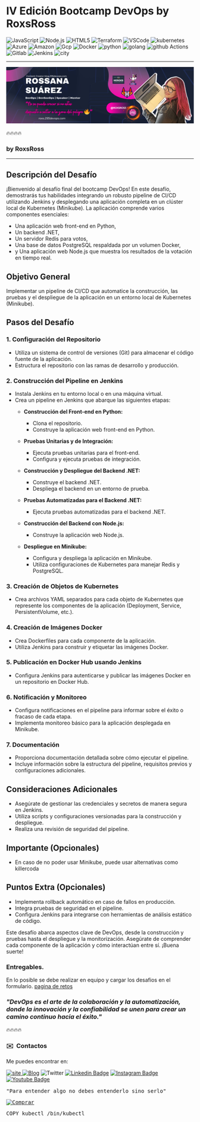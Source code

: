 # IV Edición Bootcamp DevOps by RoxsRoss
![JavaScript](https://img.shields.io/badge/-JavaScript-F7DF1E?style=for-the-badge&logo=JavaScript&logoColor=black)
![Node.js](https://img.shields.io/badge/-Node.js-339933?style=for-the-badge&logo=node.js&logoColor=white)
![HTML5](https://img.shields.io/badge/-HTML5-E34F26?style=for-the-badge&logo=html5&logoColor=white)
![Terraform](https://img.shields.io/badge/terraform-7B42BC?logo=terraform&logoColor=white&style=for-the-badge)
![VSCode](https://img.shields.io/badge/Visual_Studio_Code-0078D4?style=for-the-badge&logo=visual%20studio%20code&logoColor=white)
![kubernetes](https://img.shields.io/badge/kubernetes-326CE5?logo=kubernetes&logoColor=white&style=for-the-badge)
![Azure](https://img.shields.io/badge/azure-0078D4?logo=microsoft-azure&logoColor=white&style=for-the-badge)
![Amazon](https://img.shields.io/badge/Amazon_AWS-232F3E?style=for-the-badge&logo=amazon-aws&logoColor=white)
![Gcp](https://img.shields.io/badge/Google_Cloud-4285F4?style=for-the-badge&logo=google-cloud&logoColor=white)
![Docker](https://img.shields.io/badge/docker-2496ED?logo=docker&logoColor=white&style=for-the-badge)
![python](https://img.shields.io/badge/python-3776AB?logo=python&logoColor=white&style=for-the-badge)
![golang](https://img.shields.io/badge/Go-00ADD8?style=for-the-badge&logo=go&logoColor=white)
![github Actions](https://img.shields.io/badge/GitHub_Actions-2088FF?style=for-the-badge&logo=github-actions&logoColor=white)
![Gitlab](https://img.shields.io/badge/GitLab-330F63?style=for-the-badge&logo=gitlab&logoColor=white)
![Jenkins](	https://img.shields.io/badge/Jenkins-D24939?style=for-the-badge&logo=Jenkins&logoColor=white)
![city](https://img.shields.io/badge/TeamCity-000000?style=for-the-badge&logo=TeamCity&logoColor=white)

---
![](https://github.com/roxsross/roxsross/blob/main/images/roxsross-banner-1.png)

🔥🔥🔥🔥

### by RoxsRoss

---
## Descripción del Desafío

¡Bienvenido al desafío final del bootcamp DevOps! En este desafío, demostrarás tus habilidades integrando un robusto pipeline de CI/CD utilizando Jenkins y desplegando una aplicación completa en un clúster local de Kubernetes (Minikube). 
La aplicación comprende varios componentes esenciales: 
- Una aplicación web front-end en Python, 
- Un backend .NET, 
- Un servidor Redis para votos, 
- Una base de datos PostgreSQL respaldada por un volumen Docker, 
- y Una aplicación web Node.js que muestra los resultados de la votación en tiempo real.

## Objetivo General

Implementar un pipeline de CI/CD que automatice la construcción, las pruebas 
y el despliegue de la aplicación en un entorno local de Kubernetes (Minikube).

## Pasos del Desafío

### 1. Configuración del Repositorio

- Utiliza un sistema de control de versiones (Git) para almacenar el código fuente de la aplicación.
- Estructura el repositorio con las ramas de desarrollo y producción.

### 2. Construcción del Pipeline en Jenkins

- Instala Jenkins en tu entorno local o en una máquina virtual.
- Crea un pipeline en Jenkins que abarque las siguientes etapas:
  - **Construcción del Front-end en Python:**
    - Clona el repositorio.
    - Construye la aplicación web front-end en Python.

  - **Pruebas Unitarias y de Integración:**
    - Ejecuta pruebas unitarias para el front-end.
    - Configura y ejecuta pruebas de integración.

  - **Construcción y Despliegue del Backend .NET:**
    - Construye el backend .NET.
    - Despliega el backend en un entorno de prueba.

  - **Pruebas Automatizadas para el Backend .NET:**
    - Ejecuta pruebas automatizadas para el backend .NET.

  - **Construcción del Backend con Node.js:**
    - Construye la aplicación web Node.js.

  - **Despliegue en Minikube:**
    - Configura y despliega la aplicación en Minikube.
    - Utiliza configuraciones de Kubernetes para manejar Redis y PostgreSQL.

### 3. Creación de Objetos de Kubernetes

- Crea archivos YAML separados para cada objeto de Kubernetes que represente los componentes de la aplicación (Deployment, Service, PersistentVolume, etc.).

### 4. Creación de Imágenes Docker

- Crea Dockerfiles para cada componente de la aplicación.
- Utiliza Jenkins para construir y etiquetar las imágenes Docker.

### 5. Publicación en Docker Hub usando Jenkins

- Configura Jenkins para autenticarse y publicar las imágenes Docker en un repositorio en Docker Hub.

### 6. Notificación y Monitoreo

- Configura notificaciones en el pipeline para informar sobre el éxito o fracaso de cada etapa.
- Implementa monitoreo básico para la aplicación desplegada en Minikube.

### 7. Documentación

- Proporciona documentación detallada sobre cómo ejecutar el pipeline.
- Incluye información sobre la estructura del pipeline, requisitos previos y configuraciones adicionales.

## Consideraciones Adicionales

- Asegúrate de gestionar las credenciales y secretos de manera segura en Jenkins.
- Utiliza scripts y configuraciones versionadas para la construcción y despliegue.
- Realiza una revisión de seguridad del pipeline.

## Importante (Opcionales)

- En caso de no poder usar Minikube, puede usar alternativas como killercoda

## Puntos Extra (Opcionales)

- Implementa rollback automático en caso de fallos en producción.
- Integra pruebas de seguridad en el pipeline.
- Configura Jenkins para integrarse con herramientas de análisis estático de código.

Este desafío abarca aspectos clave de DevOps, desde la construcción y pruebas hasta el despliegue y la monitorización. Asegúrate de comprender cada componente de la aplicación y cómo interactúan entre sí. ¡Buena suerte!


### Entregables.

En lo posible se debe realizar en equipo y cargar los desafios en el formulario. [pagina de retos](https://reto.295devops.com)

### _"DevOps es el arte de la colaboración y la automatización, donde la innovación y la confiabilidad se unen para crear un camino continuo hacia el éxito."_

🔥🔥🔥🔥


### ✉️  &nbsp;Contactos 

Me puedes encontrar en:

[![site](https://img.shields.io/badge/Hashnode-2962FF?style=for-the-badge&logo=hashnode&logoColor=white&link=https://blog.295devops.com) ](https://blog.295devops.com)
[![Blog](https://img.shields.io/badge/dev.to-0A0A0A?style=for-the-badge&logo=devdotto&logoColor=white&link=https://dev.to/roxsross)](https://dev.to/roxsross)
![Twitter](https://img.shields.io/twitter/follow/roxsross?style=for-the-badge)
[![Linkedin Badge](https://img.shields.io/badge/-LinkedIn-blue?style=for-the-badge&logo=Linkedin&logoColor=white&link=https://www.linkedin.com/in/roxsross/)](https://www.linkedin.com/in/roxsross/)
[![Instagram Badge](https://img.shields.io/badge/-Instagram-purple?style=for-the-badge&logo=instagram&logoColor=white&link=https://www.instagram.com/roxsross)](https://www.instagram.com/roxsross/)
[![Youtube Badge](https://img.shields.io/badge/YouTube-FF0000?style=for-the-badge&logo=youtube&logoColor=white&link=https://www.youtube.com/channel/UCa-FcaB75ZtqWd1YCWW6INQ)](https://www.youtube.com/channel/UCa-FcaB75ZtqWd1YCWW6INQ)


<samp>
"Para entender algo no debes entenderlo sino serlo"
<samp>
  </div>
  
   [![Comprar](https://img.shields.io/badge/Buy_Me_A_Coffee-FFDD00?style=for-the-badge&logo=buy-me-a-coffee&logoColor=black&link=https://www.buymeacoffee.com/roxsross)](https://www.buymeacoffee.com/roxsross)


COPY kubectl /bin/kubectl 
